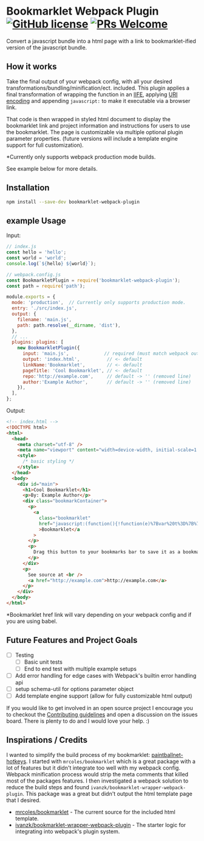 # Bookmarklet Webpack Plugin [![GitHub license](https://img.shields.io/badge/license-ISC-blue.svg)](https://github.com/tomrule007/bookmarklet-webpack-plugin/blob/master/LICENSE) [![PRs Welcome](https://img.shields.io/badge/PRs-welcome-brightgreen.svg)](https://github.com/tomrule007/bookmarklet-webpack-plugin/blob/master/.github/CONTRIBUTING.md)

Convert a javascript bundle into a html page with a link to bookmarklet-ified version of the javascript bundle.

## How it works

Take the final output of your webpack config, with all your desired transformations/bundling/minification/ect. included. This plugin applies a final transformation of wrapping the function in an [IIFE](https://developer.mozilla.org/en-US/docs/Glossary/IIFE), applying [URI encoding](https://developer.mozilla.org/en-US/docs/Web/JavaScript/Reference/Global_Objects/encodeURIComponent) and appending `javascript:` to make it executable via a browser link.

That code is then wrapped in styled html document to display the bookmarklet link and project information and instructions for users to use the bookmarklet. The page is customizable via multiple optional plugin parameter properties. (future versions will include a template engine support for full customization).

\*Currently only supports webpack production mode builds.

See example below for more details.

## Installation

```Bash
npm install --save-dev bookmarklet-webpack-plugin
```

## example Usage

Input:

```js
// index.js
const hello = 'hello';
const world = 'world';
console.log(`${hello} ${world}`);
```

```js
// webpack.config.js
const BookmarkletPlugin = require('bookmarklet-webpack-plugin');
const path = require('path');

module.exports = {
  mode: 'production',  // Currently only supports production mode.
  entry: './src/index.js',
  output: {
    filename: 'main.js',
    path: path.resolve(__dirname, 'dist'),
  },
  // ...
  plugins: plugins: [
    new BookmarkletPlugin({
      input: 'main.js',             // required (must match webpack output)
      output: 'index.html',          // <- default
      linkName:'Bookmarklet',        // <- default
      pageTitle: 'Cool Bookmarklet', // <- default
      repo:'http://example.com',     // default -> '' (removed line)
      author:'Example Author',       // default -> '' (removed line)
    }),
  ],
};
```

Output:

```html
<!-- index.html -->
<!DOCTYPE html>
<html>
  <head>
    <meta charset="utf-8" />
    <meta name="viewport" content="width=device-width, initial-scale=1.0" />
    <style>
      /* basic styling */
    </style>
  </head>
  <body>
    <div id="main">
      <h1>Cool Bookmarklet</h1>
      <p>By: Example Author</p>
      <div class="bookmarkContainer">
        <p>
          <a
            class="bookmarklet"
            href="javascript:(function(){!function(e)%7Bvar%20t%3D%7B%7D%3Bfunction%20r(n)%7Bif(t%5Bn%5D)return%20t%5Bn%5D.exports%3Bvar%20o%3Dt%5Bn%5D%3D%7Bi%3An%2Cl%3A!1%2Cexports%3A%7B%7D%7D%3Breturn%20e%5Bn%5D.call(o.exports%2Co%2Co.exports%2Cr)%2Co.l%3D!0%2Co.exports%7Dr.m%3De%2Cr.c%3Dt%2Cr.d%3Dfunction(e%2Ct%2Cn)%7Br.o(e%2Ct)%7C%7CObject.defineProperty(e%2Ct%2C%7Benumerable%3A!0%2Cget%3An%7D)%7D%2Cr.r%3Dfunction(e)%7B%22undefined%22!%3Dtypeof%20Symbol%26%26Symbol.toStringTag%26%26Object.defineProperty(e%2CSymbol.toStringTag%2C%7Bvalue%3A%22Module%22%7D)%2CObject.defineProperty(e%2C%22__esModule%22%2C%7Bvalue%3A!0%7D)%7D%2Cr.t%3Dfunction(e%2Ct)%7Bif(1%26t%26%26(e%3Dr(e))%2C8%26t)return%20e%3Bif(4%26t%26%26%22object%22%3D%3Dtypeof%20e%26%26e%26%26e.__esModule)return%20e%3Bvar%20n%3DObject.create(null)%3Bif(r.r(n)%2CObject.defineProperty(n%2C%22default%22%2C%7Benumerable%3A!0%2Cvalue%3Ae%7D)%2C2%26t%26%26%22string%22!%3Dtypeof%20e)for(var%20o%20in%20e)r.d(n%2Co%2Cfunction(t)%7Breturn%20e%5Bt%5D%7D.bind(null%2Co))%3Breturn%20n%7D%2Cr.n%3Dfunction(e)%7Bvar%20t%3De%26%26e.__esModule%3Ffunction()%7Breturn%20e.default%7D%3Afunction()%7Breturn%20e%7D%3Breturn%20r.d(t%2C%22a%22%2Ct)%2Ct%7D%2Cr.o%3Dfunction(e%2Ct)%7Breturn%20Object.prototype.hasOwnProperty.call(e%2Ct)%7D%2Cr.p%3D%22%22%2Cr(r.s%3D0)%7D(%5Bfunction(e%2Ct)%7Bconsole.log(%22hello%20world%22)%7D%5D)%3B})()"
            >Bookmarklet</a
          >
        </p>
        <p>
          Drag this button to your bookmarks bar to save it as a bookmarklet.
        </p>
      </div>
      <p>
        See source at <br />
        <a href="http://example.com">http://example.com</a>
      </p>
    </div>
  </body>
</html>
```

\*Bookmarklet href link will vary depending on your webpack config and if you are using babel.

## Future Features and Project Goals

- [ ] Testing
  - [ ] Basic unit tests
  - [ ] End to end test with multiple example setups
- [ ] Add error handling for edge cases with Webpack's builtin error handling api
- [ ] setup schema-util for options parameter object
- [ ] Add template engine support (allow for fully customizable html output)

If you would like to get involved in an open source project I encourage you to checkout the [Contributing guidelines](https://github.com/tomrule007/bookmarklet-webpack-plugin/blob/master/.github/CONTRIBUTING.md) and open a discussion on the issues board. There is plenty to do and I would love your help. :)

## Inspirations / Credits

I wanted to simplify the build process of my bookmarklet: [paintballnet-hotkeys](https://github.com/tomrule007/paintballnet-hotkeys). I started with `mrcoles/bookmarklet` which is a great package with a lot of features but it didn't integrate too well with my webpack config. Webpack minification process would strip the meta comments that killed most of the packages features. I then investigated a webpack solution to reduce the build steps and found `ivanzk/bookmarklet-wrapper-webpack-plugin`. This package was a great but didn't output the html template page that I desired.

- [mrcoles/bookmarklet](https://github.com/mrcoles/bookmarklet) - The current source for the included html template.
- [ivanzk/bookmarklet-wrapper-webpack-plugin](https://github.com/ivanzk/bookmarklet-wrapper-webpack-plugin/blob/master/index.js) - The starter logic for integrating into webpack's plugin system.
